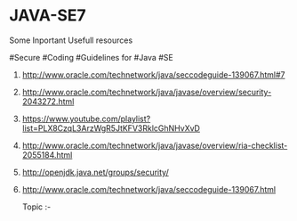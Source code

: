 # JAVA-SE7

Some Inportant Usefull resources

#Secure #Coding #Guidelines for #Java #SE 

1) http://www.oracle.com/technetwork/java/seccodeguide-139067.html#7

2) http://www.oracle.com/technetwork/java/javase/overview/security-2043272.html

3) https://www.youtube.com/playlist?list=PLX8CzqL3ArzWgR5JtKFV3RklcGhNHvXvD

4) http://www.oracle.com/technetwork/java/javase/overview/ria-checklist-2055184.html

5) http://openjdk.java.net/groups/security/

6) http://www.oracle.com/technetwork/java/seccodeguide-139067.html

      Topic :- 
